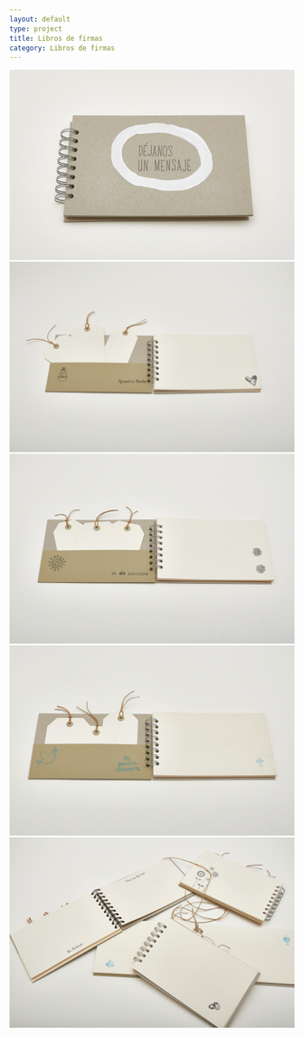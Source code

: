 ```yaml
---
layout: default
type: project
title: Libros de firmas
category: Libros de firmas
---
```

![](01.jpg)
![](02.jpg)
![](03.jpg)
![](04.jpg)
![](05.jpg)
